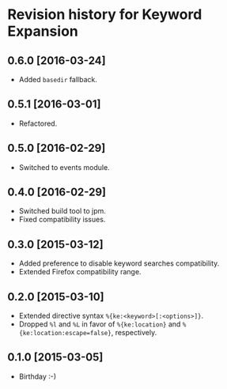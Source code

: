 # Revision history for Keyword Expansion

## 0.6.0 [2016-03-24]

* Added `basedir` fallback.

## 0.5.1 [2016-03-01]

* Refactored.

## 0.5.0 [2016-02-29]

* Switched to events module.

## 0.4.0 [2016-02-29]

* Switched build tool to jpm.
* Fixed compatibility issues.

## 0.3.0 [2015-03-12]

* Added preference to disable keyword searches compatibility.
* Extended Firefox compatibility range.

## 0.2.0 [2015-03-10]

* Extended directive syntax `%{ke:<keyword>[:<options>]}`.
* Dropped `%l` and `%L` in favor of `%{ke:location}` and
  `%{ke:location:escape=false}`, respectively.

## 0.1.0 [2015-03-05]

* Birthday :-)
